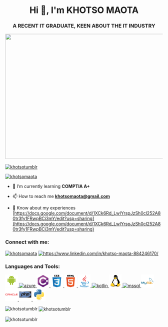 <h1 align="center">Hi 👋, I'm KHOTSO MAOTA</h1>
<h3 align="center">A RECENT IT GRADUATE, KEEN ABOUT THE IT INDUSTRY</h3>


<p align="left"> <img src="https://w0.peakpx.com/wallpaper/1021/487/HD-wallpaper-technology-code-programming-programmer.jpg"
width= "1000"
height="400">

<p align="left"> <a href="https://github.com/ryo-ma/github-profile-trophy"><img src="https://github-profile-trophy.vercel.app/?username=khotsotumblr" alt="khotsotumblr" /></a> </p>

<p align="left"> <a href="https://twitter.com/khotsomaota" target="blank"><img src="https://img.shields.io/twitter/follow/khotsomaota?logo=twitter&style=for-the-badge" alt="khotsomaota" /></a> </p>

- 🌱 I’m currently learning **COMPTIA A+**

- 📫 How to reach me **khotsomaota@gmail.com**

- 📄 Know about my experiences [https://docs.google.com/document/d/1XCk6Rd_LwIYrspJzSh0cl252A80tr3fy1FRwpBCi3mY/edit?usp=sharing](https://docs.google.com/document/d/1XCk6Rd_LwIYrspJzSh0cl252A80tr3fy1FRwpBCi3mY/edit?usp=sharing)

<h3 align="left">Connect with me:</h3>
<p align="left">
<a href="https://twitter.com/khotsomaota" target="blank"><img align="center" src="https://raw.githubusercontent.com/rahuldkjain/github-profile-readme-generator/master/src/images/icons/Social/twitter.svg" alt="khotsomaota" height="30" width="40" /></a>
<a href="https://linkedin.com/in/https://www.linkedin.com/in/khotso-maota-884246170/" target="blank"><img align="center" src="https://raw.githubusercontent.com/rahuldkjain/github-profile-readme-generator/master/src/images/icons/Social/linked-in-alt.svg" alt="https://www.linkedin.com/in/khotso-maota-884246170/" height="30" width="40" /></a>
</p>

<h3 align="left">Languages and Tools:</h3>
<p align="left"> <a href="https://developer.android.com" target="_blank" rel="noreferrer"> <img src="https://raw.githubusercontent.com/devicons/devicon/master/icons/android/android-original-wordmark.svg" alt="android" width="40" height="40"/> </a> <a href="https://azure.microsoft.com/en-in/" target="_blank" rel="noreferrer"> <img src="https://www.vectorlogo.zone/logos/microsoft_azure/microsoft_azure-icon.svg" alt="azure" width="40" height="40"/> </a> <a href="https://www.w3schools.com/cs/" target="_blank" rel="noreferrer"> <img src="https://raw.githubusercontent.com/devicons/devicon/master/icons/csharp/csharp-original.svg" alt="csharp" width="40" height="40"/> </a> <a href="https://www.w3schools.com/css/" target="_blank" rel="noreferrer"> <img src="https://raw.githubusercontent.com/devicons/devicon/master/icons/css3/css3-original-wordmark.svg" alt="css3" width="40" height="40"/> </a> <a href="https://www.w3.org/html/" target="_blank" rel="noreferrer"> <img src="https://raw.githubusercontent.com/devicons/devicon/master/icons/html5/html5-original-wordmark.svg" alt="html5" width="40" height="40"/> </a> <a href="https://www.java.com" target="_blank" rel="noreferrer"> <img src="https://raw.githubusercontent.com/devicons/devicon/master/icons/java/java-original.svg" alt="java" width="40" height="40"/> </a> <a href="https://kotlinlang.org" target="_blank" rel="noreferrer"> <img src="https://www.vectorlogo.zone/logos/kotlinlang/kotlinlang-icon.svg" alt="kotlin" width="40" height="40"/> </a> <a href="https://www.linux.org/" target="_blank" rel="noreferrer"> <img src="https://raw.githubusercontent.com/devicons/devicon/master/icons/linux/linux-original.svg" alt="linux" width="40" height="40"/> </a> <a href="https://www.microsoft.com/en-us/sql-server" target="_blank" rel="noreferrer"> <img src="https://www.svgrepo.com/show/303229/microsoft-sql-server-logo.svg" alt="mssql" width="40" height="40"/> </a> <a href="https://www.mysql.com/" target="_blank" rel="noreferrer"> <img src="https://raw.githubusercontent.com/devicons/devicon/master/icons/mysql/mysql-original-wordmark.svg" alt="mysql" width="40" height="40"/> </a> <a href="https://www.oracle.com/" target="_blank" rel="noreferrer"> <img src="https://raw.githubusercontent.com/devicons/devicon/master/icons/oracle/oracle-original.svg" alt="oracle" width="40" height="40"/> </a> <a href="https://www.php.net" target="_blank" rel="noreferrer"> <img src="https://raw.githubusercontent.com/devicons/devicon/master/icons/php/php-original.svg" alt="php" width="40" height="40"/> </a> <a href="https://www.python.org" target="_blank" rel="noreferrer"> <img src="https://raw.githubusercontent.com/devicons/devicon/master/icons/python/python-original.svg" alt="python" width="40" height="40"/> </a> </p>

<p><img align="left" src="https://github-readme-stats.vercel.app/api/top-langs?username=khotsotumblr&show_icons=true&locale=en&layout=compact" alt="khotsotumblr" /></p>

<p>&nbsp;<img align="center" src="https://github-readme-stats.vercel.app/api?username=khotsotumblr&show_icons=true&locale=en" alt="khotsotumblr" /></p>

<p><img align="center" src="https://github-readme-streak-stats.herokuapp.com/?user=khotsotumblr&" alt="khotsotumblr" /></p>

